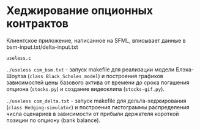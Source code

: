 # Хеджирование опционных контрактов

Клиентское приложение, написанное на SFML, вписывает данные в bsm-input.txt/delta-input.txt

`useless.c`   

`./useless com_bsm.txt` - запуск makefile для реализации модели Блэка-Шоулза (`class Black_Scholes_model`) и построения графиков
зависимостей цены базового актива от времени до срока погашения опциона (`stocks.py`) и создание видеоклипа (`stocks-gif.py`).

`./useless com_delta.txt` - запуск makefile для дельта-хеджирования (`class Hedging-simulator`) и построения гистограммы распределения
числа сценариев в зависимости от прибыли держателя короткой позиции по опциону (bank balance).




